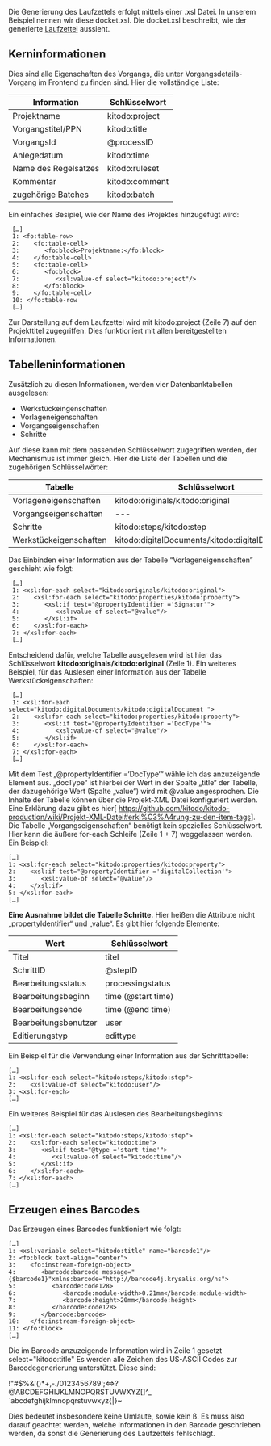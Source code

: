Die Generierung des Laufzettels erfolgt mittels einer .xsl Datei. In unserem Beispiel nennen wir diese docket.xsl. Die docket.xsl beschreibt, wie der generierte [Laufzettel](https://github.com/kitodo/kitodo-production/wiki/Laufzettel) aussieht.
## Kerninformationen
Dies sind alle Eigenschaften des Vorgangs, die unter Vorgangsdetails-Vorgang im Frontend zu finden sind. Hier die vollständige Liste:

| Information        | Schlüsselwort
| ------               | -------
| Projektname          | kitodo:project
| Vorgangstitel/PPN    |  kitodo:title
| VorgangsId           |  @processID
| Anlegedatum          |  kitodo:time
| Name des Regelsatzes |  kitodo:ruleset
| Kommentar            |  kitodo:comment
| zugehörige Batches   |  kitodo:batch

Ein einfaches Besipiel, wie der Name des Projektes hinzugefügt wird:

     […] 
     1: <fo:table-row> 
     2:    <fo:table-cell> 
     3:       <fo:block>Projektname:</fo:block> 
     4:    </fo:table-cell> 
     5:    <fo:table-cell> 
     6:       <fo:block> 
     7:          <xsl:value-of select="kitodo:project"/> 
     8:       </fo:block> 
     9:    </fo:table-cell> 
     10: </fo:table-row 
     […]
Zur Darstellung auf dem Laufzettel wird mit kitodo:project (Zeile 7) auf den Projekttitel zugegriffen. Dies funktioniert mit allen bereitgestellten Informationen.

## Tabelleninformationen
Zusätzlich zu diesen Informationen, werden vier Datenbanktabellen ausgelesen:
- Werkstückeingenschaften
- Vorlageneigenschaften
- Vorgangseigenschaften
- Schritte

Auf diese kann mit dem passenden Schlüsselwort zugegriffen werden, der Mechanismus ist immer gleich. Hier die Liste der Tabellen und die zugehörigen Schlüsselwörter:

| Tabelle                 | Schlüsselwort
| -----| -------
| Vorlageneigenschaften    |  kitodo:originals/kitodo:original
| Vorgangseigenschaften    |  ---
| Schritte                 |  kitodo:steps/kitodo:step
| Werkstückeigenschaften   |  kitodo:digitalDocuments/kitodo:digitalDocument

Das Einbinden einer Information aus der Tabelle “Vorlageneigenschaften” geschieht wie folgt:

     […] 
     1: <xsl:for-each select="kitodo:originals/kitodo:original"> 
     2:    <xsl:for-each select="kitodo:properties/kitodo:property"> 
     3:       <xsl:if test="@propertyIdentifier ='Signatur'"> 
     4:          <xsl:value-of select="@value"/> 
     5:       </xsl:if>
     6:    </xsl:for-each> 
     7: </xsl:for-each> 
     […]

Entscheidend dafür, welche Tabelle ausgelesen wird ist hier das Schlüsselwort **kitodo:originals/kitodo:original** (Zeile 1).
Ein weiteres Beispiel, für das Auslesen einer Information aus der Tabelle Werkstückeigenschaften:

     […] 
     1: <xsl:for-each select="kitodo:digitalDocuments/kitodo:digitalDocument "> 
     2:    <xsl:for-each select="kitodo:properties/kitodo:property"> 
     3:       <xsl:if test="@propertyIdentifier ='DocType'"> 
     4:          <xsl:value-of select="@value"/> 
     5:       </xsl:if> 
     6:    </xsl:for-each> 
     7: </xsl:for-each> 
     […]

Mit dem Test „@propertyIdentifier =‘DocType‘“ wähle ich das anzuzeigende Element aus. „docType“ ist hierbei der Wert in der Spalte „title“ der Tabelle, der dazugehörige Wert (Spalte „value“) wird mit @value angesprochen.
Die Inhalte der Tabelle können über die Projekt-XML Datei konfiguriert werden. Eine Erklärung dazu gibt es hier[ https://github.com/kitodo/kitodo-production/wiki/Projekt-XML-Datei#erkl%C3%A4rung-zu-den-item-tags].
Die Tabelle „Vorgangseigenschaften“ benötigt kein spezielles Schlüsselwort. Hier kann die äußere for-each Schleife (Zeile 1 + 7) weggelassen werden. Ein Beispiel:

    […] 
    1: <xsl:for-each select="kitodo:properties/kitodo:property"> 
    2:    <xsl:if test="@propertyIdentifier ='digitalCollection'"> 
    3:       <xsl:value-of select="@value"/> 
    4:    </xsl:if> 
    5: </xsl:for-each> 
    […]

**Eine Ausnahme bildet die Tabelle Schritte.**
Hier heißen die Attribute nicht „propertyIdentifier“ und „value“. Es gibt hier folgende Elemente:

| Wert                  |  Schlüsselwort
| ------| ------
| Titel                  |     titel
| SchrittID               |    @stepID
| Bearbeitungsstatus      |    processingstatus
| Bearbeitungsbeginn      |    time (@start time)
| Bearbeitungsende       |     time (@end time)
| Bearbeitungsbenutzer    |    user
| Editierungstyp          |    edittype

Ein Beispiel für die Verwendung einer Information aus der Schritttabelle:

    […]
    1: <xsl:for-each select="kitodo:steps/kitodo:step"> 
    2:    <xsl:value-of select="kitodo:user"/> 
    3: <xsl:for-each>
    […]

Ein weiteres Beispiel für das Auslesen des Bearbeitungsbeginns: 

    […]
    1: <xsl:for-each select="kitodo:steps/kitodo:step"> 
    2:    <xsl:for-each select="kitodo:time"> 
    3:       <xsl:if test="@type ='start time'"> 
    4:          <xsl:value-of select="kitodo:time"/> 
    5:       </xsl:if> 
    6:    </xsl:for-each> 
    7: </xsl:for-each>
    […]

## Erzeugen eines Barcodes
Das Erzeugen eines Barcodes funktioniert wie folgt:

    […] 
    1: <xsl:variable select="kitodo:title" name="barcode1"/> 
    2: <fo:block text-align="center"> 
    3:    <fo:instream-foreign-object> 
    4:       <barcode:barcode message="{$barcode1}"xmlns:barcode="http://barcode4j.krysalis.org/ns"> 
    5:          <barcode:code128> 
    6:             <barcode:module-width>0.21mm</barcode:module-width> 
    7:             <barcode:height>20mm</barcode:height> 
    8:          </barcode:code128> 
    9:       </barcode:barcode> 
    10:   </fo:instream-foreign-object> 
    11: </fo:block> 
    […]

Die im Barcode anzuzeigende Information wird in Zeile 1 gesetzt select="kitodo:title" Es werden alle Zeichen des US-ASCII Codes zur Barcodegenerierung unterstützt. Diese sind:

!"#$%&'()*+,-./0123456789:;<=>?
@ABCDEFGHIJKLMNOPQRSTUVWXYZ[\]^_
`abcdefghijklmnopqrstuvwxyz{|}~

Dies bedeutet insbesondere keine Umlaute, sowie kein ß. Es muss also darauf geachtet werden, welche Informationen in den Barcode geschrieben werden, da sonst die Generierung des Laufzettels fehlschlägt.